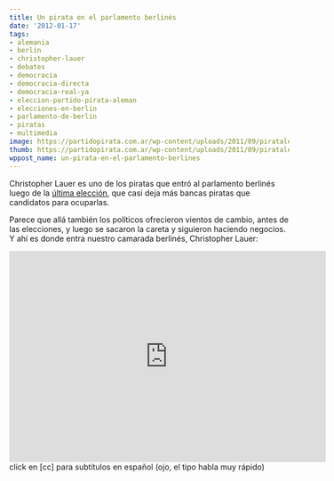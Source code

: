 ```yaml
---
title: Un pirata en el parlamento berlinés
date: '2012-01-17'
tags:
- alemania
- berlin
- christopher-lauer
- debates
- democracia
- democracia-directa
- democracia-real-ya
- eleccion-partido-pirata-aleman
- elecciones-en-berlin
- parlamento-de-berlin
- piratas
- multimedia
image: https://partidopirata.com.ar/wp-content/uploads/2011/09/pirataleman.jpg
thumb: https://partidopirata.com.ar/wp-content/uploads/2011/09/pirataleman-150x150.jpg
wppost_name: un-pirata-en-el-parlamento-berlines
---
```


Christopher Lauer es uno de los piratas que entró al parlamento berlinés luego de la <a href="https://partidopirata.com.ar/1905/entrevista-con-la-directora-politica-del-partido-pirata-aleman" target="_blank">última elección</a>, que casi deja más bancas piratas que candidatos para ocuparlas.

Parece que allá también los políticos ofrecieron vientos de cambio, antes de las elecciones, y luego se sacaron la careta y siguieron haciendo negocios. Y ahí es donde entra nuestro camarada berlinés, Christopher Lauer:

<iframe width="570" height="380" src="http://www.youtube.com/embed/6U82ig37TaE" frameborder="0" allowfullscreen></iframe>
click en [cc] para subtítulos en español (ojo, el tipo habla muy rápido)
